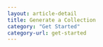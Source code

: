 ```yaml
---
layout: article-detail
title: Generate a Collection
category: "Get Started"
category-url: get-started
---
```


<!-- for docs rework: Page should be very basic - how to generate a collection and set the required environment variables. You can sort of mimic the style of https://learning.postman.com/docs/getting-started/first-steps/creating-the-first-collection/, but for generating a collection instead of creating one -->